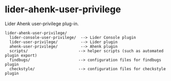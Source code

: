 # lider-ahenk-user-privilege


Lider Ahenk user-privilege plug-in.


    lider-ahenk-user-privilege/
      lider-console-user-privilege/  --> Lider Console plugin
      lider-user-privilege/          --> Lider plugin
      ahenk-user-privilege/          --> Ahenk plugin
      scripts/                      --> helper scripts (such as automated plugin export)
      findbugs/                     --> configuration files for findbugs plugin
      checkstyle/                   --> configuration files for checkstyle plugin
